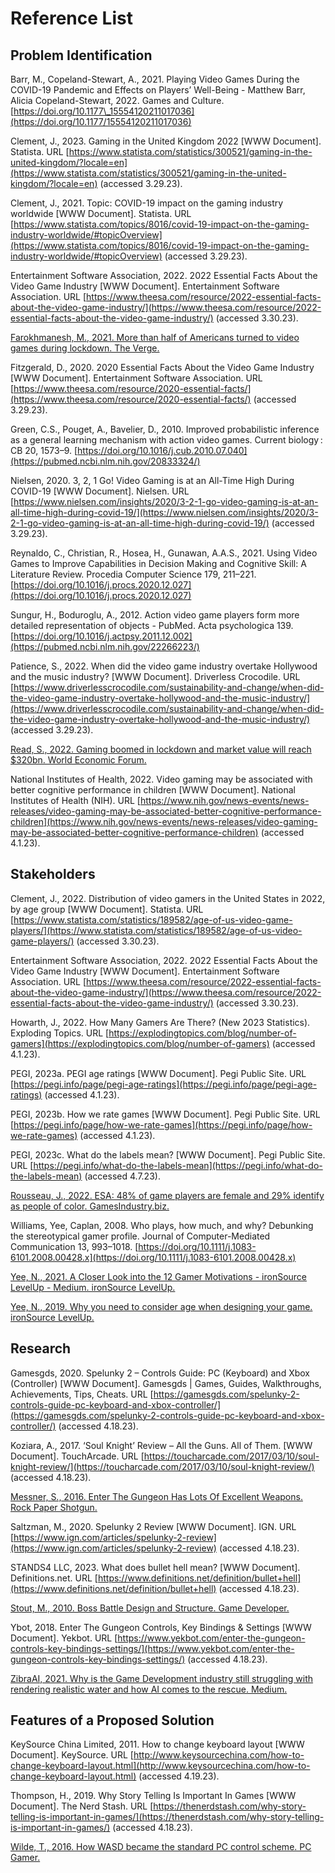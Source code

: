 # Reference List

## Problem Identification

Barr, M., Copeland-Stewart, A., 2021. Playing Video Games During the COVID-19 Pandemic and Effects on Players’ Well-Being - Matthew Barr, Alicia Copeland-Stewart, 2022. Games and Culture. [https://doi.org/10.1177\_15554120211017036](https://doi.org/10.1177/15554120211017036)

Clement, J., 2023. Gaming in the United Kingdom 2022 \[WWW Document]. Statista. URL [https://www.statista.com/statistics/300521/gaming-in-the-united-kingdom/?locale=en](https://www.statista.com/statistics/300521/gaming-in-the-united-kingdom/?locale=en) (accessed 3.29.23).

Clement, J., 2021. Topic: COVID-19 impact on the gaming industry worldwide \[WWW Document]. Statista. URL [https://www.statista.com/topics/8016/covid-19-impact-on-the-gaming-industry-worldwide/#topicOverview](https://www.statista.com/topics/8016/covid-19-impact-on-the-gaming-industry-worldwide/#topicOverview) (accessed 3.29.23).

Entertainment Software Association, 2022. 2022 Essential Facts About the Video Game Industry \[WWW Document]. Entertainment Software Association. URL [https://www.theesa.com/resource/2022-essential-facts-about-the-video-game-industry/](https://www.theesa.com/resource/2022-essential-facts-about-the-video-game-industry/) (accessed 3.30.23).

[Farokhmanesh, M., 2021. More than half of Americans turned to video games during lockdown. The Verge.](https://www.theverge.com/2021/1/6/22215786/video-games-covid-19-animal-crossing-among-us)

Fitzgerald, D., 2020. 2020 Essential Facts About the Video Game Industry \[WWW Document]. Entertainment Software Association. URL [https://www.theesa.com/resource/2020-essential-facts/](https://www.theesa.com/resource/2020-essential-facts/) (accessed 3.29.23).

Green, C.S., Pouget, A., Bavelier, D., 2010. Improved probabilistic inference as a general learning mechanism with action video games. Current biology : CB 20, 1573–9. [https://doi.org/10.1016/j.cub.2010.07.040](https://pubmed.ncbi.nlm.nih.gov/20833324/)

Nielsen, 2020. 3, 2, 1 Go! Video Gaming is at an All-Time High During COVID-19 \[WWW Document]. Nielsen. URL [https://www.nielsen.com/insights/2020/3-2-1-go-video-gaming-is-at-an-all-time-high-during-covid-19/](https://www.nielsen.com/insights/2020/3-2-1-go-video-gaming-is-at-an-all-time-high-during-covid-19/) (accessed 3.29.23).

Reynaldo, C., Christian, R., Hosea, H., Gunawan, A.A.S., 2021. Using Video Games to Improve Capabilities in Decision Making and Cognitive Skill: A Literature Review. Procedia Computer Science 179, 211–221. [https://doi.org/10.1016/j.procs.2020.12.027](https://doi.org/10.1016/j.procs.2020.12.027)

Sungur, H., Boduroglu, A., 2012. Action video game players form more detailed representation of objects - PubMed. Acta psychologica 139. [https://doi.org/10.1016/j.actpsy.2011.12.002](https://pubmed.ncbi.nlm.nih.gov/22266223/)

Patience, S., 2022. When did the video game industry overtake Hollywood and the music industry? \[WWW Document]. Driverless Crocodile. URL [https://www.driverlesscrocodile.com/sustainability-and-change/when-did-the-video-game-industry-overtake-hollywood-and-the-music-industry/](https://www.driverlesscrocodile.com/sustainability-and-change/when-did-the-video-game-industry-overtake-hollywood-and-the-music-industry/) (accessed 3.29.23).

[Read, S., 2022. Gaming boomed in lockdown and market value will reach $320bn. World Economic Forum.](https://www.weforum.org/agenda/2022/07/gaming-pandemic-lockdowns-pwc-growth/)

National Institutes of Health, 2022. Video gaming may be associated with better cognitive performance in children \[WWW Document]. National Institutes of Health (NIH). URL [https://www.nih.gov/news-events/news-releases/video-gaming-may-be-associated-better-cognitive-performance-children](https://www.nih.gov/news-events/news-releases/video-gaming-may-be-associated-better-cognitive-performance-children) (accessed 4.1.23).

## Stakeholders

Clement, J., 2022. Distribution of video gamers in the United States in 2022, by age group \[WWW Document]. Statista. URL [https://www.statista.com/statistics/189582/age-of-us-video-game-players/](https://www.statista.com/statistics/189582/age-of-us-video-game-players/) (accessed 3.30.23).

Entertainment Software Association, 2022. 2022 Essential Facts About the Video Game Industry \[WWW Document]. Entertainment Software Association. URL [https://www.theesa.com/resource/2022-essential-facts-about-the-video-game-industry/](https://www.theesa.com/resource/2022-essential-facts-about-the-video-game-industry/) (accessed 3.30.23).

Howarth, J., 2022. How Many Gamers Are There? (New 2023 Statistics). Exploding Topics. URL [https://explodingtopics.com/blog/number-of-gamers](https://explodingtopics.com/blog/number-of-gamers) (accessed 4.1.23).

PEGI, 2023a. PEGI age ratings \[WWW Document]. Pegi Public Site. URL [https://pegi.info/page/pegi-age-ratings](https://pegi.info/page/pegi-age-ratings) (accessed 4.1.23).

PEGI, 2023b. How we rate games \[WWW Document]. Pegi Public Site. URL [https://pegi.info/page/how-we-rate-games](https://pegi.info/page/how-we-rate-games) (accessed 4.1.23).

PEGI, 2023c. What do the labels mean? \[WWW Document]. Pegi Public Site. URL [https://pegi.info/what-do-the-labels-mean](https://pegi.info/what-do-the-labels-mean) (accessed 4.7.23).

[Rousseau, J., 2022. ESA: 48% of game players are female and 29% identify as people of color. GamesIndustry.biz.](https://www.gamesindustry.biz/esa-48-percent-of-video-game-players-are-female-and-29-percent-identify-as-people-of-color)

Williams, Yee, Caplan, 2008. Who plays, how much, and why? Debunking the stereotypical gamer profile. Journal of Computer-Mediated Communication 13, 993–1018. [https://doi.org/10.1111/j.1083-6101.2008.00428.x](https://doi.org/10.1111/j.1083-6101.2008.00428.x)

[Yee, N., 2021. A Closer Look into the 12 Gamer Motivations - ironSource LevelUp - Medium. ironSource LevelUp.](https://medium.com/ironsource-levelup/a-closer-look-into-the-12-gamer-motivations-8d156ff0151a)

[Yee, N., 2019. Why you need to consider age when designing your game. ironSource LevelUp.](https://medium.com/ironsource-levelup/age-gamer-motivations-259985f27d4e)

## Research

Gamesgds, 2020. Spelunky 2 – Controls Guide: PC (Keyboard) and Xbox (Controller) \[WWW Document]. Gamesgds | Games, Guides, Walkthroughs, Achievements, Tips, Cheats. URL [https://gamesgds.com/spelunky-2-controls-guide-pc-keyboard-and-xbox-controller/](https://gamesgds.com/spelunky-2-controls-guide-pc-keyboard-and-xbox-controller/) (accessed 4.18.23).

Koziara, A., 2017. ‘Soul Knight’ Review – All the Guns. All of Them. \[WWW Document]. TouchArcade. URL [https://toucharcade.com/2017/03/10/soul-knight-review/](https://toucharcade.com/2017/03/10/soul-knight-review/) (accessed 4.18.23).

[Messner, S., 2016. Enter The Gungeon Has Lots Of Excellent Weapons. Rock Paper Shotgun.](https://www.rockpapershotgun.com/enter-the-gungeon-hands-on)

Saltzman, M., 2020. Spelunky 2 Review \[WWW Document]. IGN. URL [https://www.ign.com/articles/spelunky-2-review](https://www.ign.com/articles/spelunky-2-review) (accessed 4.18.23).

STANDS4 LLC, 2023. What does bullet hell mean? \[WWW Document]. Definitions.net. URL [https://www.definitions.net/definition/bullet+hell](https://www.definitions.net/definition/bullet+hell) (accessed 4.18.23).

[Stout, M., 2010. Boss Battle Design and Structure. Game Developer.](https://www.gamedeveloper.com/design/boss-battle-design-and-structure)

Ybot, 2018. Enter The Gungeon Controls, Key Bindings & Settings \[WWW Document]. Yekbot. URL [https://www.yekbot.com/enter-the-gungeon-controls-key-bindings-settings/](https://www.yekbot.com/enter-the-gungeon-controls-key-bindings-settings/) (accessed 4.18.23).

[ZibraAI, 2021. Why is the Game Development industry still struggling with rendering realistic water and how AI comes to the rescue. Medium.](https://medium.com/@zibraAI/why-is-the-game-development-industry-still-struggling-with-rendering-realistic-water-and-how-ai-3972bfbb3059)



## Features of a Proposed Solution

KeySource China Limited, 2011. How to change keyboard layout \[WWW Document]. KeySource. URL [http://www.keysourcechina.com/how-to-change-keyboard-layout.html](http://www.keysourcechina.com/how-to-change-keyboard-layout.html) (accessed 4.19.23).

Thompson, H., 2019. Why Story Telling Is Important In Games \[WWW Document]. The Nerd Stash. URL [https://thenerdstash.com/why-story-telling-is-important-in-games/](https://thenerdstash.com/why-story-telling-is-important-in-games/) (accessed 4.18.23).

[Wilde, T., 2016. How WASD became the standard PC control scheme. PC Gamer.](https://www.pcgamer.com/how-wasd-became-the-standard-pc-control-scheme/)
